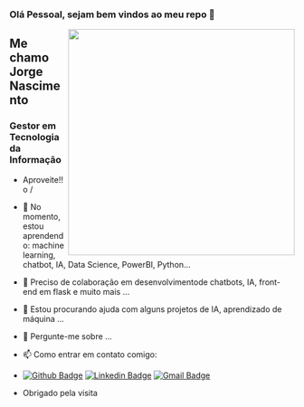 ### Olá Pessoal, sejam bem vindos ao meu repo 👋
<img align="right" width="400" height="400" src="https://external-content.duckduckgo.com/iu/?u=https%3A%2F%2Ftse2.mm.bing.net%2Fth%3Fid%3DOIP.pyC-IABkQX3ZU_TO-KUO_wHaDw%26pid%3DApi&f=1">
  
## Me chamo Jorge Nascimento
### Gestor em Tecnologia da Informação
 
 

- Aproveite!! o /
- 🌱 No momento, estou aprendendo: machine learning, chatbot, IA, Data Science, PowerBI, Python...
- 👯 Preciso de colaboração em desenvolvimentode chatbots, IA, front-end em flask e muito mais ...
- 🤔 Estou procurando ajuda com alguns projetos de IA, aprendizado de máquina ...
- 💬 Pergunte-me sobre ...
- 📫 Como entrar em contato comigo:

- [![Github Badge](https://img.shields.io/badge/-Github-000?style=flat-square&logo=Github&logoColor=white&link=https://github.com/Jg-Nascimento/jg-nascimento)](link_do_seu_perfil_no_github)
[![Linkedin Badge](https://img.shields.io/badge/-LinkedIn-blue?style=flat-square&logo=Linkedin&logoColor=white&link=https://www.linkedin.com/in/jorge-nascimento-a59a95a1/)](link_do_seu_perfil_no_linkedin)
[![Gmail Badge](https://img.shields.io/badge/-Gmail-c14438?style=flat-square&logo=Gmail&logoColor=white&link=mailto:sj.luiznasciement@gmail.com)](mailto:seu_email) 



- Obrigado pela visita


